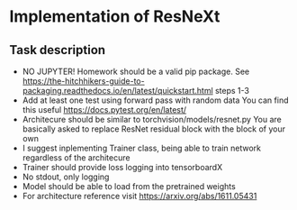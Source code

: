 # Implementation of ResNeXt

## Task description
* NO JUPYTER! Homework should be a valid pip package. See <https://the-hitchhikers-guide-to-packaging.readthedocs.io/en/latest/quickstart.html> steps 1-3
* Add at least one test using forward pass with random data You can find this useful https://docs.pytest.org/en/latest/
* Architecure should be similar to torchvision/models/resnet.py You are basically asked to replace ResNet residual block with the block of your own
* I suggest inplementing Trainer class, being able to train network regardless of the architecure
* Trainer should provide loss logging into tensorboardX
* No stdout, only logging
* Model should be able to load from the pretrained weights
* For architecture reference visit https://arxiv.org/abs/1611.05431
